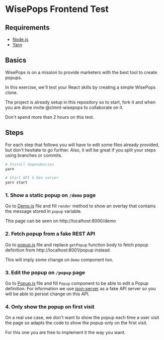 # WisePops Frontend Test

## Requirements

* [Node.js](https://nodejs.org)
* [Yarn](https://yarnpkg.com)

## Basics

WisePops is on a mission to provide marketers with the best tool to create popups.

In this exercise, we'll test your React skills by creating a simple WisePops clone.

The project is already setup in this repository so to start, fork it and when
you are done invite @clmnt-wisepops to collaborate on it.

Don't spend more than 2 hours on this test.

## Steps

For each step that follows you will have to edit some files already provided,
but don't hesitate to go further. Also, it will be great if you split your
steps using branches or commits.

``` sh
# Install dependencies
yarn

# Start API & Dev server
yarn start
```

### 1. Show a static popup on `/demo` page

Go to [Demo.js](src/pages/Demo.js) file and fill `render` method to show
an overlay that contains the message stored in `popup` variable.

This page can be seen on http://localhost:8000/demo

### 2. Fetch popup from a fake REST API

Go to [popup.js](/src/lib/popup.js) file and replace `getPopup` function
body to fetch popup definition from http://localhost:8001/popup instead.

This will imply some change on `Demo` component too.

### 3. Edit the popup on `/popup` page

Go to [Popup.js](/src/pages/Popup.js) file and fill `Popup` component to
be able to edit a Popup definition. For information we use
[json-server](https://github.com/typicode/json-server) as a fake API server
so you will be able to persist change on this API.

### 4. Only show the popup on first visit

On a real use case, we don't want to show the popup each time a user visit
the page so adapts the code to show the popup only on the first visit.

For this one you are free to implement it the way you want.
